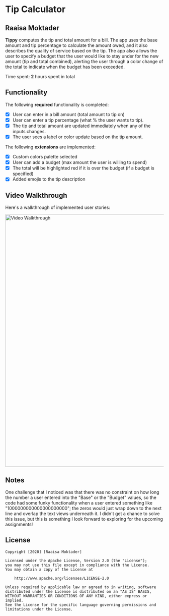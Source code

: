 # Tip Calculator 

## Raaisa Moktader

**Tippy** computes the tip and total amount for a bill. The app uses the base amount and tip percentage to calculate the amount owed, and it also describes the quality of service based on the tip. The app also allows the user to specify a budget that the user would like
to stay under for the new amount (tip and total combined), alerting the user through a color change of the total to indicate when the
budget has been exceeded.

Time spent: **2** hours spent in total

## Functionality 

The following **required** functionality is completed:

* [X] User can enter in a bill amount (total amount to tip on)
* [X] User can enter a tip percentage (what % the user wants to tip).
* [X] The tip and total amount are updated immediately when any of the inputs changes.
* [X] The user sees a label or color update based on the tip amount. 

The following **extensions** are implemented:

* [X] Custom colors palette selected
* [X] User can add a budget (max amount the user is willing to spend)
* [X] The total will be highlighted red if it is over the budget (if a budget is specified)
* [X] Added emojis to the tip description

## Video Walkthrough

Here's a walkthrough of implemented user stories:

<img src="https://i.imgur.com/4qN4AFB.gif" title='Tip Calculator' height = '800' width='' alt='Video Walkthrough' />

## Notes

One challenge that I noticed was that there was no constraint on how long the number a user entered into the 
"Base" or the "Budget" values, so the code had some funky functionality when a user entered something like "1000000000000000000000";
the zeros would just wrap down to the next line and overlap the text views underneath it. I didn't get a chance to solve this issue,
but this is something I look forward to exploring for the upcoming assignments!

## License

    Copyright [2020] [Raaisa Moktader]

    Licensed under the Apache License, Version 2.0 (the "License");
    you may not use this file except in compliance with the License.
    You may obtain a copy of the License at

        http://www.apache.org/licenses/LICENSE-2.0

    Unless required by applicable law or agreed to in writing, software
    distributed under the License is distributed on an "AS IS" BASIS,
    WITHOUT WARRANTIES OR CONDITIONS OF ANY KIND, either express or implied.
    See the License for the specific language governing permissions and
    limitations under the License.
